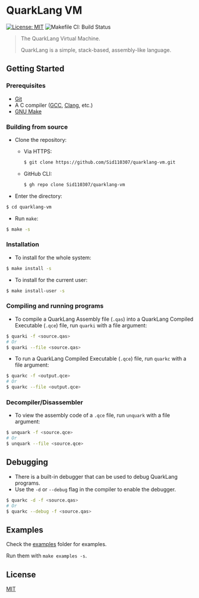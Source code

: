 # QuarkLang VM

[![License: MIT](https://img.shields.io/badge/License-MIT-yellow.svg)](https://opensource.org/licenses/MIT)
![Makefile CI: Build Status](
https://github.com/Sid110307/quarklang-vm/actions/workflows/makefile.yml/badge.svg?branch=master)

> The QuarkLang Virtual Machine.
>
> QuarkLang is a simple, stack-based, assembly-like language.

## Getting Started

### Prerequisites

- [Git](https://git-scm.com/)
- A C compiler ([GCC](https://gcc.gnu.org/), [Clang](https://clang.llvm.org/), etc.)
- [GNU Make](https://www.gnu.org/software/make/)

### Building from source

- Clone the repository:

    - Via HTTPS:

        ```sh
        $ git clone https://github.com/Sid110307/quarklang-vm.git
        ```

    - GitHub CLI:

        ```sh
        $ gh repo clone Sid110307/quarklang-vm
        ```

- Enter the directory:

```sh
$ cd quarklang-vm
```

- Run `make`:

```sh
$ make -s
```

### Installation

- To install for the whole system:

```sh
$ make install -s
```

- To install for the current user:

```sh
$ make install-user -s
```

### Compiling and running programs

- To compile a QuarkLang Assembly file (`.qas`) into a QuarkLang Compiled Executable (`.qce`) file, run `quarki` with a
  file argument:

```sh
$ quarki -f <source.qas>
# Or
$ quarki --file <source.qas>
```

- To run a QuarkLang Compiled Executable (`.qce`) file, run `quarkc` with a file argument:

```sh
$ quarkc -f <output.qce>
# Or
$ quarkc --file <output.qce>
```

### Decompiler/Disassembler

- To view the assembly code of a `.qce` file, run `unquark` with a file argument:

```sh
$ unquark -f <source.qce>
# Or
$ unquark --file <source.qce>
```

## Debugging

- There is a built-in debugger that can be used to debug QuarkLang programs.
- Use the `-d` or `--debug` flag in the compiler to enable the debugger.

```sh
$ quarkc -d -f <source.qas>
# Or
$ quarkc --debug -f <source.qas>
```

## Examples

Check the [examples](examples) folder for examples.

Run them with `make examples -s`.

## License

[MIT](https://opensource.org/licenses/MIT)
